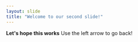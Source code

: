 ```yaml
---
layout: slide
title: "Welcome to our second slide!"
---
```

**Let's hope this works**
Use the left arrow to go back!
